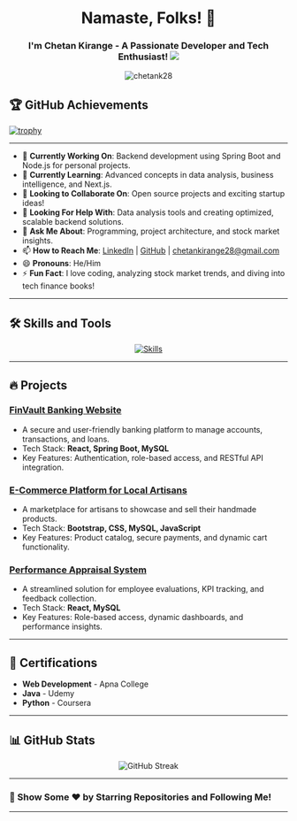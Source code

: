 
<h1 align="center">Namaste, Folks! 🙏</h1>
<h3 align="center">I'm Chetan Kirange - A Passionate Developer and Tech Enthusiast! <img src="https://user-images.githubusercontent.com/73097560/115834477-dbab4500-a447-11eb-908a-139a6edaec5c.gif"></h3>

<p align="center"> <img src="https://komarev.com/ghpvc/?username=chetank28&label=Profile%20views&color=0e75b6&style=flat" alt="chetank28" /> </p>


## 🏆 GitHub Achievements

[![trophy](https://github-profile-trophy.vercel.app/?username=chetanK28&theme=light)](https://github.com/ryo-ma/github-profile-trophy)

---

- 🔭 **Currently Working On**: Backend development using Spring Boot and Node.js for personal projects.  
- 🌱 **Currently Learning**: Advanced concepts in data analysis, business intelligence, and Next.js.  
- 👯 **Looking to Collaborate On**: Open source projects and exciting startup ideas!  
- 🤔 **Looking For Help With**: Data analysis tools and creating optimized, scalable backend solutions.  
- 💬 **Ask Me About**: Programming, project architecture, and stock market insights.  
- 📫 **How to Reach Me**: [LinkedIn](https://linkedin.com/in/chetankirange28) | [GitHub](https://github.com/chetanK28) | chetankirange28@gmail.com  
- 😄 **Pronouns**: He/Him  
- ⚡ **Fun Fact**: I love coding, analyzing stock market trends, and diving into tech finance books!  

---

## 🛠️ Skills and Tools

<p align="center">
  <a href="https://skillicons.dev">
    <img src="https://skillicons.dev/icons?i=java,python,js,html,css,react,spring,nodejs,mysql,git,github,linux,vscode,bootstrap,tailwind" alt="Skills" />
  </a>
</p>

---

## 🔥 Projects

### [FinVault Banking Website](https://github.com/chetanK28/FinVault)
- A secure and user-friendly banking platform to manage accounts, transactions, and loans.
- Tech Stack: **React, Spring Boot, MySQL**
- Key Features: Authentication, role-based access, and RESTful API integration.

### [E-Commerce Platform for Local Artisans](https://github.com/chetanK28/ArtisanShop)
- A marketplace for artisans to showcase and sell their handmade products.
- Tech Stack: **Bootstrap, CSS, MySQL, JavaScript**
- Key Features: Product catalog, secure payments, and dynamic cart functionality.

### [Performance Appraisal System](https://github.com/chetanK28/PerformanceAppraisal)
- A streamlined solution for employee evaluations, KPI tracking, and feedback collection.
- Tech Stack: **React, MySQL**
- Key Features: Role-based access, dynamic dashboards, and performance insights.

---

## 📜 Certifications

- **Web Development** - Apna College  
- **Java** - Udemy  
- **Python** - Coursera  

---

## 📊 GitHub Stats

<p align="center">
  <img src="https://github-readme-streak-stats.herokuapp.com/?user=chetanK28&theme=algolia" alt="GitHub Streak" />
</p>

---

### 🙌 Show Some ❤️ by Starring Repositories and Following Me!

---
